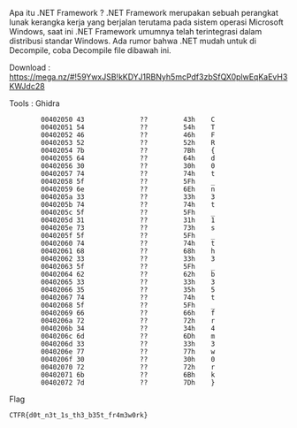 Apa itu .NET Framework ? .NET Framework merupakan sebuah perangkat lunak kerangka kerja yang berjalan terutama pada sistem operasi Microsoft Windows, saat ini .NET Framework umumnya telah terintegrasi dalam distribusi standar Windows. Ada rumor bahwa .NET mudah untuk di Decompile, coba Decompile file dibawah ini.

Download : https://mega.nz/#!59YwxJSB!kKDYJ1RBNyh5mcPdf3zbSfQX0plwEqKaEvH3KWJdc28

Tools : Ghidra

```
        00402050 43              ??         43h    C
        00402051 54              ??         54h    T
        00402052 46              ??         46h    F
        00402053 52              ??         52h    R
        00402054 7b              ??         7Bh    {
        00402055 64              ??         64h    d
        00402056 30              ??         30h    0
        00402057 74              ??         74h    t
        00402058 5f              ??         5Fh    _
        00402059 6e              ??         6Eh    n
        0040205a 33              ??         33h    3
        0040205b 74              ??         74h    t
        0040205c 5f              ??         5Fh    _
        0040205d 31              ??         31h    1
        0040205e 73              ??         73h    s
        0040205f 5f              ??         5Fh    _
        00402060 74              ??         74h    t
        00402061 68              ??         68h    h
        00402062 33              ??         33h    3
        00402063 5f              ??         5Fh    _
        00402064 62              ??         62h    b
        00402065 33              ??         33h    3
        00402066 35              ??         35h    5
        00402067 74              ??         74h    t
        00402068 5f              ??         5Fh    _
        00402069 66              ??         66h    f
        0040206a 72              ??         72h    r
        0040206b 34              ??         34h    4
        0040206c 6d              ??         6Dh    m
        0040206d 33              ??         33h    3
        0040206e 77              ??         77h    w
        0040206f 30              ??         30h    0
        00402070 72              ??         72h    r
        00402071 6b              ??         6Bh    k
        00402072 7d              ??         7Dh    }
```

Flag

```
CTFR{d0t_n3t_1s_th3_b35t_fr4m3w0rk}
```

